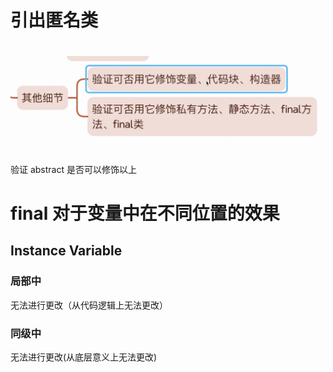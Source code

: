 # 引出匿名类

# ![img.png](img.png)

验证 abstract 是否可以修饰以上

# final 对于变量中在不同位置的效果

## Instance Variable 

### 局部中

无法进行更改（从代码逻辑上无法更改）

### 同级中

无法进行更改(从底层意义上无法更改)
